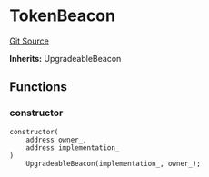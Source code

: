 # TokenBeacon
[Git Source](https://github.com/ambrosus/token-bridge/blob/1106b61cbc37ad86299178c6d334722a2ad64d7d/contracts/token/TokenBeacon.sol)

**Inherits:**
UpgradeableBeacon


## Functions
### constructor


```solidity
constructor(
    address owner_,
    address implementation_
)
    UpgradeableBeacon(implementation_, owner_);
```

